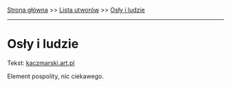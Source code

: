 [Strona główna](../index.md) >> [Lista utworów](../list.md) >> [Osły i ludzie](395.md)

---

# Osły i ludzie

Tekst: [kaczmarski.art.pl](https://www.kaczmarski.art.pl/tworczosc/wiersze/osly-i-ludzie/)

Element pospolity, nic ciekawego.